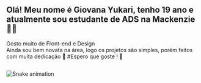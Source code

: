 
## Olá! Meu nome é Giovana Yukari, tenho 19 ano e atualmente sou estudante de ADS na Mackenzie 👩‍💻 
 Gosto muito de Front-end e Design </br>
 Ainda sou bem novata na área, logo os projetos são simples, porém feitos com muita dedicação 🌼 
 #Espero que goste ! 💞
 
 ##
 
![Snake animation](https://github.com/giovanaysandes/rafaballerini/blob/output/github-contribution-grid-snake.svg)
 
